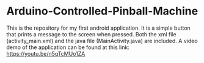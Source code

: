 # Arduino-Controlled-Pinball-Machine
This is the repository for my first android application. It is a simple button that prints a message to the screen when pressed. Both the xml file (activity_main.xml) and the java file (MainActivity.java) are included. A video demo of the application can be found at this link: https://youtu.be/n5qTcMUo1ZA
